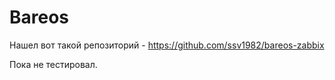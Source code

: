 # Bareos

Нашел вот такой репозиторий - https://github.com/ssv1982/bareos-zabbix

Пока не тестировал.

